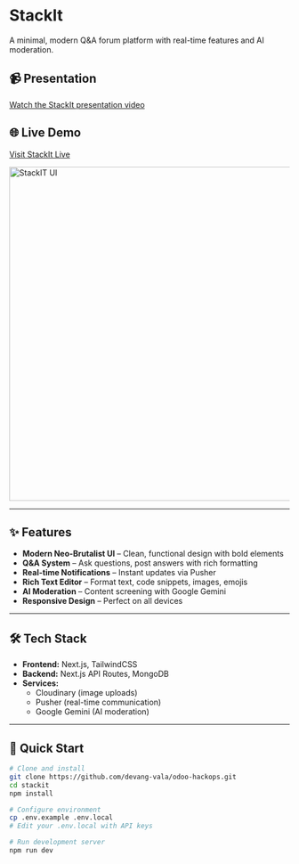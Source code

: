# StackIt


A minimal, modern Q&A forum platform with real-time features and AI moderation.
## 📹 Presentation

[Watch the StackIt presentation video](https://youtu.be/diD4lqEWbLc)

## 🌐 Live Demo

[Visit StackIt Live](https://hackops-stackit.vercel.app/)


<img src="https://res.cloudinary.com/djzfppr3j/image/upload/v1752325742/Screenshot_2025-07-12_183514_vsctgb.png" alt="StackIT UI" width="600" style="display: flex; justify-content: center; /* Distributes space between items */
  align-items: center; " />

---

## ✨ Features

- **Modern Neo-Brutalist UI** – Clean, functional design with bold elements  
- **Q&A System** – Ask questions, post answers with rich formatting  
- **Real-time Notifications** – Instant updates via Pusher  
- **Rich Text Editor** – Format text, code snippets, images, emojis  
- **AI Moderation** – Content screening with Google Gemini  
- **Responsive Design** – Perfect on all devices  

---

## 🛠️ Tech Stack

- **Frontend:** Next.js, TailwindCSS  
- **Backend:** Next.js API Routes, MongoDB  
- **Services:**  
  - Cloudinary (image uploads)  
  - Pusher (real-time communication)  
  - Google Gemini (AI moderation)  

---

## 🚀 Quick Start

```bash
# Clone and install
git clone https://github.com/devang-vala/odoo-hackops.git
cd stackit
npm install

# Configure environment
cp .env.example .env.local
# Edit your .env.local with API keys

# Run development server
npm run dev
